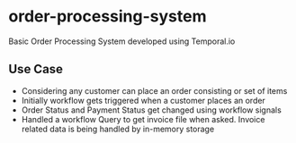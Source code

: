# order-processing-system
Basic Order Processing System developed using Temporal.io

## Use Case
 - Considering any customer can place an order consisting or set of items
 - Initially workflow gets triggered when a customer places an order
 - Order Status and Payment Status get changed using workflow signals
 - Handled a workflow Query to get invoice file when asked. Invoice related data is being handled by in-memory storage
